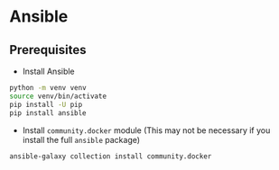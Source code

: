 # Ansible

## Prerequisites

- Install Ansible

```bash
python -m venv venv
source venv/bin/activate
pip install -U pip
pip install ansible
```

- Install `community.docker` module (This may not be necessary if you install the full `ansible` package)

```bash
ansible-galaxy collection install community.docker
```

